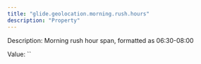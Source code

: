 ```yaml
---
title: "glide.geolocation.morning.rush.hours"
description: "Property"
---
```


Description: Morning rush hour span, formatted as 06:30-08:00

Value: ``